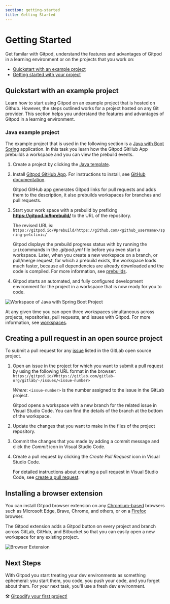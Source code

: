 ```yaml
---
section: getting-started
title: Getting Started
---
```


<script context="module">
  export const prerender = true;
</script>

# Getting Started

Get familar with Gitpod, understand the features and advantages of Gitpod in a learning environment or on the projects that you work on:

- [Quickstart with an example project](beta/getting-started/#quickstart-with-example-projects)
- [Getting started with your project](beta/getting-started/#gettingf-started-with-your-projects)

## Quickstart with an example project

Learn how to start using Gitpod on an example project that is hosted on Github. However, the steps outlined works for a project hosted on any Git provider. This section helps you understand the features and advantages of Gitpod in a learning environment.

### Java example project

The example project that is used in the following section is a [Java with Boot Spring](https://github.com/gitpod-io/spring-petclinic) application. In this task you learn how the Gitpod GitHub App prebuilds a workspace and you can view the prebuild events.

1. Create a project by clicking the [Java template](https://github.com/gitpod-io/spring-petclinic/generate).

2. Install [Gitpod GitHub App](https://github.com/marketplace/gitpod-io). For instructions to install, see [GitHub documentation](https://docs.github.com/en/github/customizing-your-github-workflow/purchasing-and-installing-apps-in-github-marketplace/installing-an-app-in-your-organization#installing-a-github-app-in-your-organization).

   Gitpod GitHub app generates Gitpod links for pull requests and adds them to the description, it also prebuilds workspaces for branches and pull requests.

3. Start your work space with a prebuild by prefixing **https://gitpod.io#prebuild/** to the URL of the repository.

   The revised URL is: `https://gitpod.io/#prebuild/https://github.com/<github_username>/spring-petclinic/`

   Gitpod displays the prebuild progress status with by running the `init`commands in the _.gitpod.yml_ file before you even start a workspace. Later, when you create a new workspace on a branch, or pull/merge request, for which a prebuild exists, the workspace loads much faster, because all dependencies are already downloaded and the code is compiled. For more information, see [prebuilds](/docs/prebuilds).

4. Gitpod starts an automated, and fully configured development environment for the project in a workspace that is now ready for you to code.

![Workspace of Java with Spring Boot Project](../../../../static/images/docs/beta/getting-started/java-with-spring-boot-workspace.png)

At any given time you can open three workspaces simultaneous across projects, repositories, pull requests, and issues with Gitpod. For more information, see [workspaces](/docs/workspaces).

## Creating a pull request in an open source project

To submit a pull request for any [issue](https://gitlab.com/gitlab-org/gitlab/-/issues/) listed in the GitLab open source project.

1. Open an issue in the project for which you want to submit a pull request by using the following URL format in the browser:
   `https://gitpod.io/#https://gitlab.com/gitlab-org/gitlab/-/issues/<issue-number>`

   _Where_: `<issue-number>` is the number assigned to the issue in the GitLab project.

   Gitpod opens a workspace with a new branch for the related issue in Visual Studio Code. You can find the details of the branch at the bottom of the workspace.

2. Update the changes that you want to make in the files of the project repository.

3. Commit the changes that you made by adding a commit message and click the _Commit_ icon in Visual Studio Code.

4. Create a pull request by clicking the _Create Pull Request_ icon in Visual Studio Code.

   For detailed instructions about creating a pull request in Visual Studio Code, see [create a pull request](https://code.visualstudio.com/docs/editor/github#_creating-pull-requests).

## Installing a browser extension

You can install Gitpod browser extension on any [Chromium-based](https://chrome.google.com/webstore/detail/gitpod-online-ide/dodmmooeoklaejobgleioelladacbeki) browsers such as Microsoft Edge, Brave, Chrome, and others, or on a [Firefox](https://addons.mozilla.org/firefox/addon/gitpod/) browser.

The Gitpod extension adds a Gitpod button on every project and branch across GitLab, GitHub, and Bitbucket so that you can easily open a new workspace for any existing project.

![Browser Extension](../../../static/images/docs/browser-extension-lense.png)

## Next Steps

With Gitpod you start treating your dev environments as something ephemeral: you start them, you code, you push your code, and you forget about them. For your next task, you'll use a fresh dev environment.

🛠 [Gitpodify your first project!](https://www.gitpod.io/docs/configuration)
